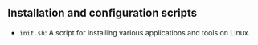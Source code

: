 ## Installation and configuration scripts

- `init.sh`: A script for installing various applications and tools on Linux.
